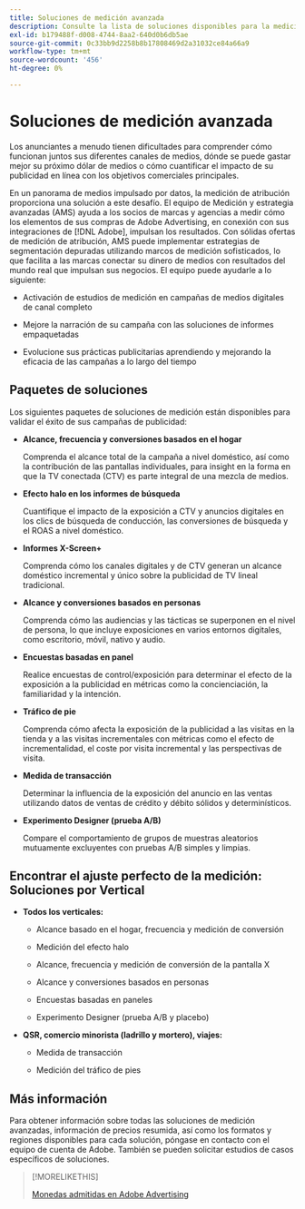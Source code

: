 ```yaml
---
title: Soluciones de medición avanzada
description: Consulte la lista de soluciones disponibles para la medición avanzada.
exl-id: b179488f-d008-4744-8aa2-640d0b6db5ae
source-git-commit: 0c33bb9d2258b8b17808469d2a31032ce84a66a9
workflow-type: tm+mt
source-wordcount: '456'
ht-degree: 0%

---
```


# Soluciones de medición avanzada

Los anunciantes a menudo tienen dificultades para comprender cómo funcionan juntos sus diferentes canales de medios, dónde se puede gastar mejor su próximo dólar de medios o cómo cuantificar el impacto de su publicidad en línea con los objetivos comerciales principales.

En un panorama de medios impulsado por datos, la medición de atribución proporciona una solución a este desafío. El equipo de Medición y estrategia avanzadas (AMS) ayuda a los socios de marcas y agencias a medir cómo los elementos de sus compras de Adobe Advertising, en conexión con sus integraciones de [!DNL Adobe], impulsan los resultados. Con sólidas ofertas de medición de atribución, AMS puede implementar estrategias de segmentación depuradas utilizando marcos de medición sofisticados, lo que facilita a las marcas conectar su dinero de medios con resultados del mundo real que impulsan sus negocios. El equipo puede ayudarle a lo siguiente:

* Activación de estudios de medición en campañas de medios digitales de canal completo

* Mejore la narración de su campaña con las soluciones de informes empaquetadas

* Evolucione sus prácticas publicitarias aprendiendo y mejorando la eficacia de las campañas a lo largo del tiempo

## Paquetes de soluciones

Los siguientes paquetes de soluciones de medición están disponibles para validar el éxito de sus campañas de publicidad:

* **Alcance, frecuencia y conversiones basados en el hogar**

  Comprenda el alcance total de la campaña a nivel doméstico, así como la contribución de las pantallas individuales, para insight en la forma en que la TV conectada (CTV) es parte integral de una mezcla de medios.

* **Efecto halo en los informes de búsqueda**

  Cuantifique el impacto de la exposición a CTV y anuncios digitales en los clics de búsqueda de conducción, las conversiones de búsqueda y el ROAS a nivel doméstico.

* **Informes X-Screen+**

  Comprenda cómo los canales digitales y de CTV generan un alcance doméstico incremental y único sobre la publicidad de TV lineal tradicional.

* **Alcance y conversiones basados en personas**

  Comprenda cómo las audiencias y las tácticas se superponen en el nivel de persona, lo que incluye exposiciones en varios entornos digitales, como escritorio, móvil, nativo y audio.

* **Encuestas basadas en panel**

  Realice encuestas de control/exposición para determinar el efecto de la exposición a la publicidad en métricas como la concienciación, la familiaridad y la intención.

* **Tráfico de pie**

  Comprenda cómo afecta la exposición de la publicidad a las visitas en la tienda y a las visitas incrementales con métricas como el efecto de incrementalidad, el coste por visita incremental y las perspectivas de visita.

* **Medida de transacción**

  Determinar la influencia de la exposición del anuncio en las ventas utilizando datos de ventas de crédito y débito sólidos y determinísticos.

* **Experimento Designer (prueba A/B)**

  Compare el comportamiento de grupos de muestras aleatorios mutuamente excluyentes con pruebas A/B simples y limpias.

## Encontrar el ajuste perfecto de la medición: Soluciones por Vertical

* **Todos los verticales:**

   * Alcance basado en el hogar, frecuencia y medición de conversión

   * Medición del efecto halo

   * Alcance, frecuencia y medición de conversión de la pantalla X

   * Alcance y conversiones basados en personas

   * Encuestas basadas en paneles

   * Experimento Designer (prueba A/B y placebo)

* **QSR, comercio minorista (ladrillo y mortero), viajes:**

   * Medida de transacción

   * Medición del tráfico de pies

## Más información

Para obtener información sobre todas las soluciones de medición avanzadas, información de precios resumida, así como los formatos y regiones disponibles para cada solución, póngase en contacto con el equipo de cuenta de Adobe. También se pueden solicitar estudios de casos específicos de soluciones.

>[!MORELIKETHIS]
>
>[Monedas admitidas en Adobe Advertising](/help/dsp/currency.md)
